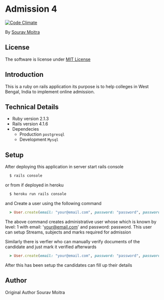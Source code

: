 # Admission 4

[![Code Climate](https://codeclimate.com/github/SouravMoitra/Admission4/badges/gpa.svg)](https://codeclimate.com/github/SouravMoitra/Admission4)

By [Sourav Moitra](https://facebook.com/sourav.moitra)

## License

The software is license under [MIT License](http://opensource.org/licenses/MIT)

## Introduction

This is a ruby on rails application its purpose is to help colleges in West Bengal,
India to implement online admission.

## Technical Details

* Ruby version 2.1.3
* Rails version 4.1.6
* Dependecies
  * Production `postgresql`
  * Development `Mysql`

## Setup

After deploying this application in server start rails console

```bash
  $ rails console
```
or from if deployed in heroku

```bash
  $ heroku run rails console
```

and Create a user using the following command

```ruby
  > User.create(email: "your@email.com", password: "password", password_confirmation: "confirmation", level: 1)
```

The above command creates administrative user whose which is known by level: 1 with email: 'your@email.com'
and password: password. This user can setup Streams, subjects and marks required for admission

Similarly there is verfier who can manually verify documents of the candidate and just mark it verified afterwards

```ruby
  > User.create(email: "your@email.com", password: "password", password_confirmation: "confirmation", level: 2)
```

After this has been setup the candidates can fill up their details

## Author
Original Author Sourav Moitra
